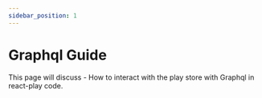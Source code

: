 ```yaml
---
sidebar_position: 1
---
```


# Graphql Guide

This page will discuss - How to interact with the play store with Graphql in react-play code.
